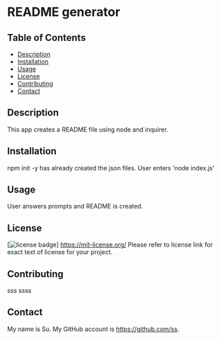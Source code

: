 # README generator
  ## Table of Contents
  * [Description](#description)
  * [Installation](#installation)
  * [Usage](#usage)
  * [License](#license)
  * [Contributing](#contributing)
  * [Contact](#contact)
  ## Description
  This app creates a README file using node and inquirer.
  ## Installation
  npm init -y has already created the json files. User enters 'node index.js'
  ## Usage
  User answers prompts and README is created.
  ## License
  [![license badge](http://img.shields.io/badge/license-MIT-blue.svg)]
  https://mit-license.org/
Please refer to license link for exact text of license for your project.
  ## Contributing
  sss
    ssss
  ## Contact
  My name is Su. My GitHub account is https://github.com/ss.
  